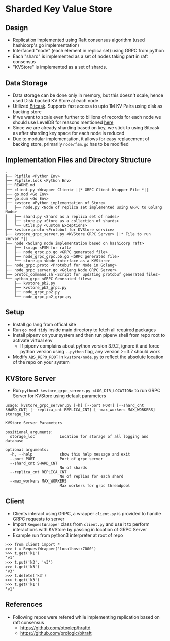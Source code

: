 # Sharded Key Value Store

## Design

- Replication implemented using Raft consensus algorithm (used hashicorp's go implementation)
- Interfaced "node" (each element in replica set) using GRPC from python
- Each "shard" is implemented as a set of nodes taking part in raft consensus
- "KVStore" is implemented as a set of shards.

## Data Storage

- Data storage can be done only in memory, but this doesn't scale, hence used Disk backed KV Store at each node
- Utilized [Bitcask](https://github.com/prologic/bitcask). Supports fast access to upto 1M KV Pairs using disk as backing store
- If we want to scale even further to billions of records for each node we should use LevelDB for reasons mentioned [here](https://github.com/prologic/bitcask#is-bitcask-right-for-my-project)
- Since we are already sharding based on key, we stick to using Bitcask as after sharding key space for each node is reduced
- Due to modular implementation, it allows for easy replacement of backing store, primarily `node/fsm.go` has to be modified

## Implementation Files and Directory Structure

```
.
├── Pipfile <Python Env>
├── Pipfile.lock <Python Env>
├── README.md
├── client.py <Wrapper Client> ||* GRPC Client Wrapper File *||
├── go.mod <Go Env>
├── go.sum <Go Env>
├── kvstore <Python implementation of Store>
│   ├── node.py <Node of replica set implemented using GRPC to Golang Node>
│   ├── shard.py <Shard as a replica set of nodes>
│   ├── store.py <Store as a collection of shards>
│   └── utils.py <Custom Exceptions>
├── kvstore.proto <Protobuf for KVStore service>
├── kvstore_grpc_server.py <KVStore GRPC Server> ||* File to run Server *||
├── node <Golang node implementation based on hashicorp raft>
│   ├── fsm.go <FSM for raft>
│   ├── node_grpc.pb.go <GRPC generated file>
│   ├── node_grpc_grpc.pb.go <GRPC generated file>
│   └── store.go <Node interface as a KVStore>
├── node_grpc.proto <Protobuf for Node in Golang>
├── node_grpc_server.go <Golang Node GRPC Server>
├── protoc_command.sh <Script for updating protobuf generated files>
└── python_grpc <GRPC Generated files>
    ├── kvstore_pb2.py
    ├── kvstore_pb2_grpc.py
    ├── node_grpc_pb2.py
    └── node_grpc_pb2_grpc.py
```

## Setup
- Install go lang from offical site
- Run `go mod tidy` inside main directory to fetch all required packages
- Install pipenv on your system and then run pipenv shell from repo root to activate virtual env
    - If pipenv complains about python version 3.9.2, ignore it and force python version using `--python` flag, any version >=3.7 should work
- Modify `ABS_REPO_ROOT` in `kvstore/node.py` to reflect the absolute location of the repo on your system

## KVStore Server
- Run `python3 kvstore_grpc_server.py <LOG_DIR_LOCATION>` to run GRPC Server for KVStore using default parameters
```
usage: kvstore_grpc_server.py [-h] [--port PORT] [--shard_cnt SHARD_CNT] [--replica_cnt REPLICA_CNT] [--max_workers MAX_WORKERS] storage_loc

KVStore Server Parameters

positional arguments:
  storage_loc           Location for storage of all logging and database

optional arguments:
  -h, --help            show this help message and exit
  --port PORT           Port of grpc server
  --shard_cnt SHARD_CNT
                        No of shards
  --replica_cnt REPLICA_CNT
                        No of replias for each shard
  --max_workers MAX_WORKERS
                        Max workers for grpc threadpool
```

## Client
- Clients interact using GRPC, a wrapper `client.py` is provided to handle GRPC requests to server
- Import `RequestWrapper` class from `client.py` and use it to perform interactions with KVStore by passing in location of GRPC Server
- Example run from python3 interpreter at root of repo
```
>>> from client import *
>>> t = RequestWrapper('localhost:7000')
>>> t.get('k1')
'v1'
>>> t.put('k3', 'v3')
>>> t.get('k3')
'v3'
>>> t.delete('k3')
>>> t.get('k3')
>>> t.get('k1')
'v1'
```

## References

- Following repos were refered while implementing replication based on raft consensus
    - https://github.com/otoolep/hraftd 
    - https://github.com/prologic/bitraft
